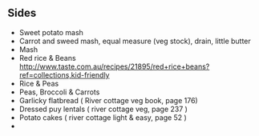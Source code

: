 
## Sides

* Sweet potato mash
* Carrot and sweed mash, equal measure (veg stock), drain, little butter
* Mash
* Red rice & Beans http://www.taste.com.au/recipes/21895/red+rice+beans?ref=collections,kid-friendly
* Rice & Peas
* Peas, Broccoli & Carrots
* Garlicky flatbread ( River cottage veg book, page 176)
* Dressed puy lentals ( river cottage veg, page 237 )
* Potato cakes ( river cottage light & easy, page 52 )
* 
